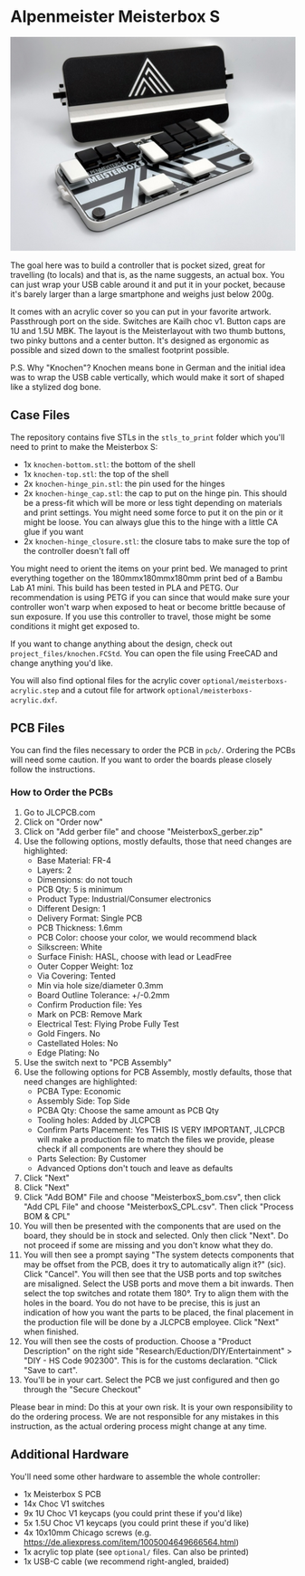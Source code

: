 # Alpenmeister Meisterbox S 

![A leverless controller with a shell printed in black and white. The controller has a lid with a white logo on black background and a white groove. To the side of the shell lid a two closure tabs. The controller itself has 14 black or white buttons with low profile keycaps.](pictures/knochen_overview.jpeg "Overview of the Meisterbox S")

The goal here was to build a controller that is pocket sized, great for travelling (to locals) and that is, as the name suggests, an actual box. You can just wrap your USB cable around it and put it in your pocket, because it's barely larger than a large smartphone and weighs just below 200g.

It comes with an acrylic cover so you can put in your favorite artwork. Passthrough port on the side. Switches are Kailh choc v1. Button caps are 1U and 1.5U MBK. The layout is the Meisterlayout with two thumb buttons, two pinky buttons and a center button. It's designed as ergonomic as possible and sized down to the smallest footprint possible.

P.S. Why "Knochen"? Knochen means bone in German and the initial idea was to wrap the USB cable vertically, which would make it sort of shaped like a stylized dog bone.

## Case Files

The repository contains five STLs in the `stls_to_print` folder which you'll need to print to make the Meisterbox S:

* 1x `knochen-bottom.stl`: the bottom of the shell
* 1x `knochen-top.stl`: the top of the shell
* 2x `knochen-hinge_pin.stl`: the pin used for the hinges
* 2x `knochen-hinge_cap.stl`: the cap to put on the hinge pin. This should be a press-fit which will be more or less tight depending on materials and print settings. You might need some force to put it on the pin or it might be loose. You can always glue this to the hinge with a little CA glue if you want
* 2x `knochen-hinge_closure.stl`: the closure tabs to make sure the top of the controller doesn't fall off

You might need to orient the items on your print bed. We managed to print everything together on the 180mmx180mmx180mm print bed of a Bambu Lab A1 mini. This build has been tested in PLA and PETG. Our recommendation is using PETG if you can since that would make sure your controller won't warp when exposed to heat or become brittle because of sun exposure. If you use this controller to travel, those might be some conditions it might get exposed to.

If you want to change anything about the design, check out `project_files/knochen.FCStd`. You can open the file using FreeCAD and change anything you'd like.

You will also find optional files for the acrylic cover `optional/meisterboxs-acrylic.step` and a cutout file for artwork `optional/meisterboxs-acrylic.dxf`.

## PCB Files

You can find the files necessary to order the PCB in `pcb/`. Ordering the PCBs will need some caution. If you want to order the boards please closely follow the instructions.

### How to Order the PCBs
1. Go to JLCPCB.com
2. Click on "Order now"
3. Click on "Add gerber file" and choose "MeisterboxS_gerber.zip"
4. Use the following options, mostly  defaults, those that need changes are highlighted:
    - Base Material: FR-4
    - Layers: 2
    - Dimensions: do not touch
    - PCB Qty: 5 is minimum
    - Product Type: Industrial/Consumer electronics
    - Different Design: 1
    - Delivery Format: Single PCB
    - PCB Thickness: 1.6mm
    - PCB Color: choose your color, we would recommend black
    - Silkscreen: White
    - Surface Finish: HASL, choose with lead or LeadFree
    - Outer Copper Weight: 1oz
    - Via Covering: Tented
    - Min via hole size/diameter 0.3mm
    - Board Outline Tolerance: +/-0.2mm
    - Confirm Production file: Yes
    - Mark on PCB: Remove Mark
    - Electrical Test: Flying Probe Fully Test
    - Gold Fingers. No
    - Castellated Holes: No
    - Edge Plating: No
5. Use the switch next to "PCB Assembly"
6. Use the following options for PCB Assembly, mostly defaults, those that need changes are highlighted:
    - PCBA Type: Economic
    - Assembly Side: Top Side
    - PCBA Qty: Choose the same amount as PCB Qty
    - Tooling holes: Added by JLCPCB
    - Confirm Parts Placement: Yes THIS IS VERY IMPORTANT, JLCPCB will make a production file to match the files we provide, please check if all components are where they should be
    - Parts Selection: By Customer
    - Advanced Options don't touch and leave as defaults
7. Click "Next"
8. Click "Next"
9. Click "Add BOM" File and choose "MeisterboxS_bom.csv", then click "Add CPL File" and choose "MeisterboxS_CPL.csv". Then click "Process BOM & CPL"
10. You will then be presented with the components that are used on the board, they should be in stock and selected. Only then click "Next". Do not proceed if some are missing and you don't know what they do.
11. You will then see a prompt saying "The system detects components that may be offset from the PCB, does it try to automatically align it?" (sic). Click "Cancel". You will then see that the USB ports and top switches are misaligned. Select the USB ports and move them a bit inwards. Then select the top switches and rotate them 180°. Try to align them with the holes in the board. You do not have to be precise, this is just an indication of how you want the parts to be placed, the final placement in the production file will be done by a JLCPCB employee. Click "Next" when finished.
12. You will then see the costs of production. Choose a "Product Description" on the right side "Research/Eduction/DIY/Entertainment" > "DIY - HS Code 902300". This is for the customs declaration. "Click "Save to cart".
13. You'll be in your cart. Select the PCB we just configured and then go through the "Secure Checkout"

Please bear in mind: Do this at your own risk. It is your own responsibility to do the ordering process. We are not responsible for any mistakes in this instruction, as the actual ordering process might change at any time.



## Additional Hardware

You'll need some other hardware to assemble the whole controller:
* 1x Meisterbox S PCB
* 14x Choc V1 switches
* 9x 1U Choc V1 keycaps (you could print these if you'd like)
* 5x 1.5U Choc V1 keycaps (you could print these if you'd like)
* 4x 10x10mm Chicago screws (e.g. https://de.aliexpress.com/item/1005004649666564.html)
* 1x acrylic top plate (see `optional/` files. Can also be printed)
* 1x USB-C cable (we recommend right-angled, braided)



